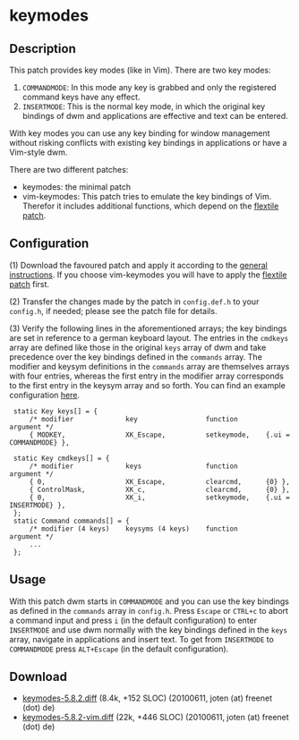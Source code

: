 # keymodes #

## Description ##

This patch provides key modes (like in Vim). There are two key modes:

 1. `COMMANDMODE`: In this mode any key is grabbed and only the registered command keys have any effect.
 2. `INSERTMODE`:  This is the normal key mode, in which the original key bindings of dwm and applications are effective and text can be entered.

With key modes you can use any key binding for window management without risking conflicts with existing key bindings in applications or have a Vim-style dwm.

There are two different patches:

 * keymodes: the minimal patch
 * vim-keymodes: This patch tries to emulate the key bindings of Vim. Therefor it includes additional functions, which depend on the [flextile patch](flextile).


## Configuration ##

 (1) Download the favoured patch and apply it according to the [general instructions](.). If you choose vim-keymodes you will have to apply the [flextile patch](./flextile) first.

 (2) Transfer the changes made by the patch in `config.def.h` to your `config.h`, if needed; please see the patch file for details.

 (3) Verify the following lines in the aforementioned arrays; the key bindings are set in reference to a german keyboard layout. The entries in the `cmdkeys` array are defined like those in the original `keys` array of dwm and take precedence over the key bindings defined in the `commands` array. The modifier and keysym definitions in the `commands` array are themselves arrays with four entries, whereas the first entry in the modifier array corresponds to the first entry in the keysym array and so forth. You can find an example configuration [here][3].

     static Key keys[] = {
         /* modifier             key                 function       argument */
         { MODKEY,               XK_Escape,          setkeymode,    {.ui = COMMANDMODE} },

     static Key cmdkeys[] = {
         /* modifier             keys                function       argument */
         { 0,                    XK_Escape,          clearcmd,      {0} },
         { ControlMask,          XK_c,               clearcmd,      {0} },
         { 0,                    XK_i,               setkeymode,    {.ui = INSERTMODE} },
     };
     static Command commands[] = {
         /* modifier (4 keys)    keysyms (4 keys)    function       argument */
         ...
     };


## Usage ##

With this patch dwm starts in `COMMANDMODE` and you can use the key bindings as defined in the `commands` array in `config.h`. Press `Escape` or `CTRL+c` to abort a command input and press `i` (in the default configuration) to enter `INSERTMODE` and use dwm normally with the key bindings defined in the `keys` array, navigate in applications and insert text. To get from `INSERTMODE` to `COMMANDMODE` press `ALT+Escape` (in the default configuration).


## Download ##

 * [keymodes-5.8.2.diff][1] (8.4k, +152 SLOC) (20100611, joten (at) freenet (dot) de)
 * [keymodes-5.8.2-vim.diff][2] (22k, +446 SLOC) (20100611, joten (at) freenet (dot) de)


[1]: //dwm.suckless.org/patches/keymodes-5.8.2.diff
[2]: //dwm.suckless.org/patches/keymodes-5.8.2-vim.diff
[3]: //dwm.suckless.org/patches/keymodes-5.8.2-vim-config.h
